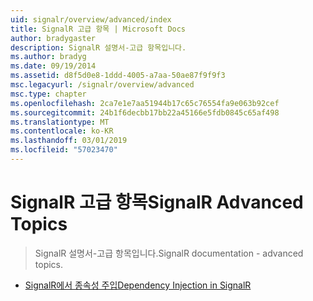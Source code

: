 ```yaml
---
uid: signalr/overview/advanced/index
title: SignalR 고급 항목 | Microsoft Docs
author: bradygaster
description: SignalR 설명서-고급 항목입니다.
ms.author: bradyg
ms.date: 09/19/2014
ms.assetid: d8f5d0e8-1ddd-4005-a7aa-50ae87f9f9f3
msc.legacyurl: /signalr/overview/advanced
msc.type: chapter
ms.openlocfilehash: 2ca7e1e7aa51944b17c65c76554fa9e063b92cef
ms.sourcegitcommit: 24b1f6decbb17bb22a45166e5fdb0845c65af498
ms.translationtype: MT
ms.contentlocale: ko-KR
ms.lasthandoff: 03/01/2019
ms.locfileid: "57023470"
---
```

<a name="signalr-advanced-topics"></a><span data-ttu-id="7291e-103">SignalR 고급 항목</span><span class="sxs-lookup"><span data-stu-id="7291e-103">SignalR Advanced Topics</span></span>
====================
> <span data-ttu-id="7291e-104">SignalR 설명서-고급 항목입니다.</span><span class="sxs-lookup"><span data-stu-id="7291e-104">SignalR documentation - advanced topics.</span></span>


- [<span data-ttu-id="7291e-105">SignalR에서 종속성 주입</span><span class="sxs-lookup"><span data-stu-id="7291e-105">Dependency Injection in SignalR</span></span>](dependency-injection.md)
